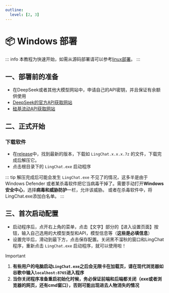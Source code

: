 ```yaml
---
outline:
  level: [2, 3]
---
```


# 📦 Windows 部署

::: info
本教程为快速开始，如需从源码部署请可以参考[linux部署](/manual/deployment/linux_deploy)。
:::

## 一、部署前的准备

- 在DeepSeek或者其他大模型网站中，申请自己的API密钥，并且保证有余额供使用
- [DeepSeek的官方API获取网站](https://platform.deepseek.com/)
- [硅基流动API获取网站](https://api.siliconflow.com/)

## 二、正式开始

### 下载软件

- 在[release](https://github.com/SlimeBoyOwO/LingChat/releases)中，找到最新的版本，下载如 `LingChat.x.x.x.7z` 的文件，下载完成后解压它。
- 点击根目录下的 `LingChat.exe` 启动程序

::: tip
解压完成后可能会发生 `LingChat.exe` 不见了的情况，这多半是由于 Windows Defender 或者某杀毒软件把它当病毒干掉了。需要手动打开**Windows安全中心**，选择**病毒和威胁防护**一栏，允许该威胁。 或者在杀毒软件中，将LingChat.exe添加白名单。
:::

## 三、首次启动配置

- 启动程序后，点开右上角的菜单，点击【文字】部分的【进入设置页面】按钮，输入自己选用的大模型类型和API，模型信息等（**这些是必填信息**）
- 设置完毕后，滑动到最下方，点击保存配置。关闭黑不溜秋的窗口和LingChat程序，重新点击 `LingChat.exe` 启动程序，就可以使用啦！

> [!IMPORTANT]
>
> 1. **有些用户的电脑启动`LingChat.exe`之后会无限卡在加载页，请在现代浏览器如谷歌中输入`localhost:8765`进入程序**
> 2. **当你关闭程序准备重启初始化时候，务必保证前端和后端都关闭（exe或者浏览器的网页，还有cmd窗口），否则可能出现进去人物消失的情况**
